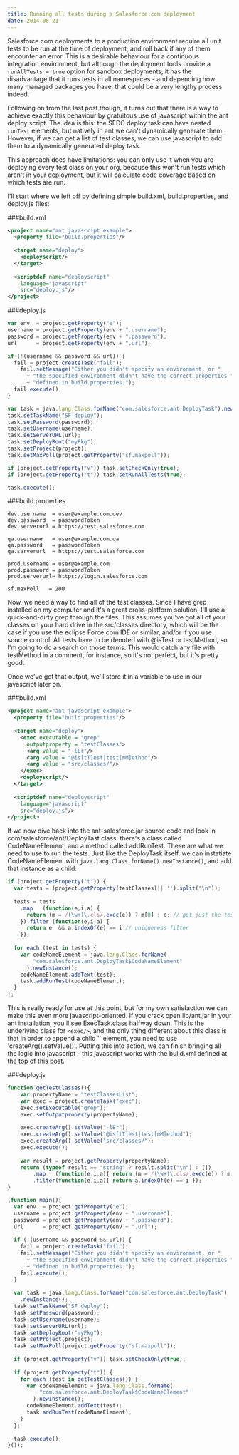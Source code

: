 ```yaml
---
title: Running all tests during a Salesforce.com deployment
date: 2014-08-21
---
```


Salesforce.com deployments to a production environment require all unit tests to
be run at the time of deployment, and roll back if any of them encounter an
error. This is a desirable behaviour for a continuous integration environment,
but although the deployment tools provide a `runAllTests = true` option for
sandbox deployments, it has the disadvantage that it runs tests in all
namespaces - and depending how many managed packages you have, that could be a
very lengthy process indeed.

Following on from the last post though, it turns out that there is a way to
achieve exactly this behaviour by gratuitous use of javascript within the ant
deploy script. The idea is this: the SFDC deploy task can have nested `runTest`
elements, but natively in ant we can't dynamically generate them. However, if we
can get a list of test classes, we can use javascript to add them to a
dynamically generated deploy task.

This approach does have limitations: you can only use it when you are deploying
every test class on your org, because this won't run tests which aren't in your
deployment, but it will calculate code coverage based on which tests are run.

I'll start where we left off by defining simple build.xml, build.properties, and
deploy.js files:

###build.xml
~~~xml
<project name="ant javascript example">
  <property file="build.properties"/>
  
  <target name="deploy">
    <deployscript/>
  </target>
  
  <scriptdef name="deployscript"
    language="javascript"
    src="deploy.js"/>
</project>
~~~

###deploy.js
~~~javascript
var env  = project.getProperty("e");
username = project.getProperty(env + ".username");
password = project.getProperty(env + ".password");
url      = project.getProperty(env + ".url");

if (!(username && password && url)) {
  fail = project.createTask("fail");
    fail.setMessage("Either you didn't specify an environment, or "
      + "the specified environment didn't have the correct properties "
      + "defined in build.properties.");
  fail.execute();
}

var task = java.lang.Class.forName("com.salesforce.ant.DeployTask").newInstance();
task.setTaskName("SF deploy");
task.setPassword(password);
task.setUsername(username);
task.setServerURL(url);
task.setDeployRoot("myPkg");
task.setProject(project);
task.setMaxPoll(project.getProperty("sf.maxpoll"));

if (project.getProperty("v")) task.setCheckOnly(true);
if (project.getProperty("t")) task.setRunAllTests(true);

task.execute();
~~~

###build.properties
~~~
dev.username  = user@example.com.dev
dev.password  = passwordToken
dev.serverurl = https://test.salesforce.com

qa.username   = user@example.com.qa
qa.password   = passwordToken
qa.serverurl  = https://test.salesforce.com

prod.username = user@example.com
prod.password = passwordToken
prod.serverurl= https://login.salesforce.com

sf.maxPoll   = 200
~~~

Now, we need a way to find all of the test classes. Since I have grep installed
on my computer and it's a great cross-platform solution, I'll use a quick-and-dirty
grep through the files. This assumes you've got all of your classes on your hard
drive in the src/classes directory, which will be the case if you use the eclipse
Force.com IDE or similar, and/or if you use source control. All tests have to be
denoted with @isTest or testMethod, so I'm going to do a search on those terms.
This would catch any file with testMethod in a comment, for instance, so it's
not perfect, but it's pretty good.

Once we've got that output, we'll store it in a variable to use in our javascript
later on.

###build.xml
~~~xml
<project name="ant javascript example">
  <property file="build.properties"/>
  
  <target name="deploy">
    <exec executable = "grep"
      outputproperty = "testClasses">
      <arg value = "-lEr"/>
      <arg value = "@is[tT]est|test[mM]ethod"/>
      <arg value = "src/classes/"/>
    </exec>
    <deployscript/>
  </target>
  
  <scriptdef name="deployscript"
    language="javascript"
    src="deploy.js"/>
</project>
~~~

If we now dive back into the ant-salesforce.jar source code and look in
com/salesforce/ant/DeployTast.class, there's a class called CodeNameElement, and
a method called addRunTest. These are what we need to use to run the tests. Just
like the DeployTask itself, we can instatiate CodeNameElement with
`java.lang.Class.forName().newInstance()`, and add that instance as a child:

~~~javascript
if (project.getProperty("t")) {
  var tests = (project.getProperty(testClasses)|| '').split("\n"));
  
  tests = tests
    .map   (function(e,i,a) {
      return (m = /(\w+)\.cls/.exec(e)) ? m[0] : e; // get just the test names
    }).filter (function(e,i,a) {
      return e  && a.indexOf(e) == i // uniqueness filter 
    });
  
  for each (test in tests) {
    var codeNameElement = java.lang.Class.forName(
        "com.salesforce.ant.DeployTask$CodeNameElement"
      ).newInstance();
    codeNameElement.addText(test);
    task.addRunTest(codeNameElement);
  }
};
~~~

This is really ready for use at this point, but for my own satisfaction we can
make this even more javascript-oriented. If you crack open lib/ant.jar in your
ant installation, you'll see ExecTask.class halfway down. This is the underlying
class for `<exec/>`, and the only thing different about this class is that in
order to append a child '<arg/>' element, you need to use 'createArg().setValue()'.
Putting this into action, we can finish bringing all the logic into javascript -
this javascript works with the build.xml defined at the top of this post.

###deploy.js
~~~javascript
function getTestClasses(){
	var propertyName = "testClassesList";
	var exec = project.createTask("exec");
	exec.setExecutable("grep");
	exec.setOutputproperty(propertyName);
	
	exec.createArg().setValue("-lEr");
	exec.createArg().setValue("@is[tT]est|test[mM]ethod");
	exec.createArg().setValue("src/classes/");
	exec.execute();
	
	var result = project.getProperty(propertyName);
	return (typeof result == "string" ? result.split("\n") : [])
		.map   (function(e,i,a){ return (m = /(\w+)\.cls/.exec(e)) ? m[0] : e;})
		.filter(function(e,i,a){ return a.indexOf(e) == i });
}

(function main(){
  var env  = project.getProperty("e");
  username = project.getProperty(env + ".username");
  password = project.getProperty(env + ".password");
  url      = project.getProperty(env + ".url");
  
  if (!(username && password && url)) {
    fail = project.createTask("fail");
    fail.setMessage("Either you didn't specify an environment, or "
      + "the specified environment didn't have the correct properties "
      + "defined in build.properties.");
    fail.execute();
  }
  
  var task = java.lang.Class.forName("com.salesforce.ant.DeployTask")
    .newInstance();
  task.setTaskName("SF deploy");
  task.setPassword(password);
  task.setUsername(username);
  task.setServerURL(url);
  task.setDeployRoot("myPkg");
  task.setProject(project);
  task.setMaxPoll(project.getProperty("sf.maxpoll"));
  
  if (project.getProperty("v")) task.setCheckOnly(true);
  
  if (project.getProperty("t")) {
    for each (test in getTestClasses()) {
      var codeNameElement = java.lang.Class.forName(
          "com.salesforce.ant.DeployTask$CodeNameElement"
        ).newInstance();
      codeNameElement.addText(test);
      task.addRunTest(codeNameElement);
    }
  };
  
  task.execute();
}());
~~~
